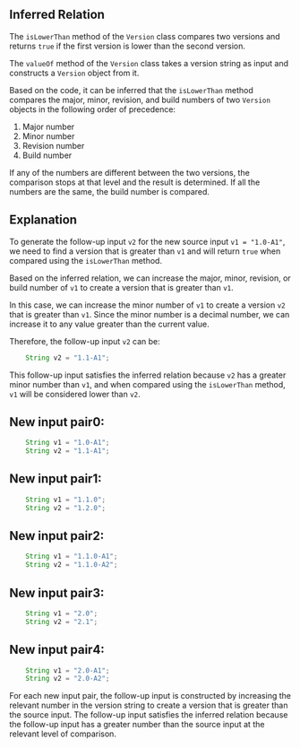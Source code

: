 ## Inferred Relation
The `isLowerThan` method of the `Version` class compares two versions and returns `true` if the first version is lower than the second version.

The `valueOf` method of the `Version` class takes a version string as input and constructs a `Version` object from it.

Based on the code, it can be inferred that the `isLowerThan` method compares the major, minor, revision, and build numbers of two `Version` objects in the following order of precedence:
1. Major number
2. Minor number
3. Revision number
4. Build number

If any of the numbers are different between the two versions, the comparison stops at that level and the result is determined. If all the numbers are the same, the build number is compared.

## Explanation
To generate the follow-up input `v2` for the new source input `v1 = "1.0-A1"`, we need to find a version that is greater than `v1` and will return `true` when compared using the `isLowerThan` method.

Based on the inferred relation, we can increase the major, minor, revision, or build number of `v1` to create a version that is greater than `v1`.

In this case, we can increase the minor number of `v1` to create a version `v2` that is greater than `v1`. Since the minor number is a decimal number, we can increase it to any value greater than the current value.

Therefore, the follow-up input `v2` can be:
```java
    String v2 = "1.1-A1";
```

This follow-up input satisfies the inferred relation because `v2` has a greater minor number than `v1`, and when compared using the `isLowerThan` method, `v1` will be considered lower than `v2`.

## New input pair0:
```java
    String v1 = "1.0-A1";
    String v2 = "1.1-A1";
```

## New input pair1:
```java
    String v1 = "1.1.0";
    String v2 = "1.2.0";
```

## New input pair2:
```java
    String v1 = "1.1.0-A1";
    String v2 = "1.1.0-A2";
```

## New input pair3:
```java
    String v1 = "2.0";
    String v2 = "2.1";
```

## New input pair4:
```java
    String v1 = "2.0-A1";
    String v2 = "2.0-A2";
```

For each new input pair, the follow-up input is constructed by increasing the relevant number in the version string to create a version that is greater than the source input. The follow-up input satisfies the inferred relation because the follow-up input has a greater number than the source input at the relevant level of comparison.